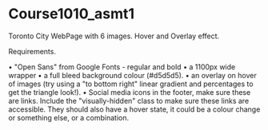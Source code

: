 # Course1010_asmt1

Toronto City WebPage with 6 images. Hover and Overlay effect.

Requirements.

•	"Open Sans" from Google Fonts - regular and bold
•	a 1100px wide wrapper
•	a full bleed background colour (#d5d5d5).
•	an overlay on hover of images (try using a "to bottom right" linear gradient and percentages to get the triangle look!).
•	Social media icons in the footer, make sure these are links. Include the "visually-hidden" class to make sure these links are accessible. They should also have a hover state, it could be a colour change or something else, or a combination.
    